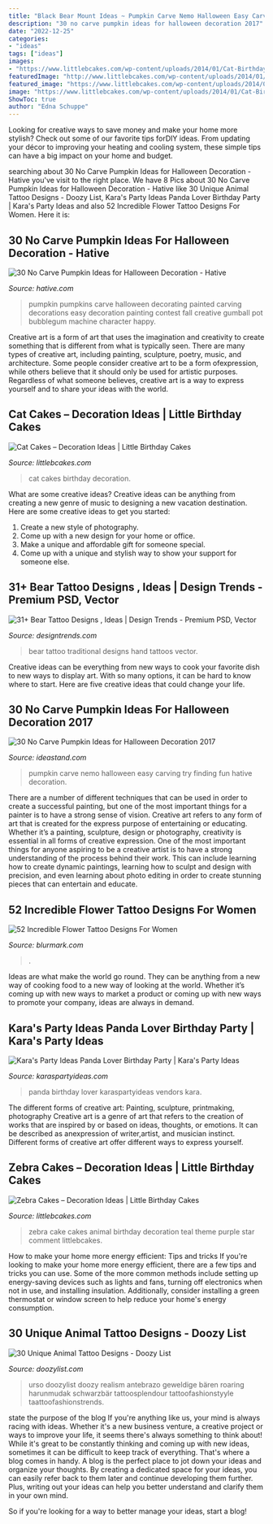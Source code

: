 ```yaml
---
title: "Black Bear Mount Ideas ~ Pumpkin Carve Nemo Halloween Easy Carving Try Finding Fun Hative Decoration"
description: "30 no carve pumpkin ideas for halloween decoration 2017"
date: "2022-12-25"
categories:
- "ideas"
tags: ["ideas"]
images:
- "https://www.littlebcakes.com/wp-content/uploads/2014/01/Cat-Birthday-Cakes-Pictures.jpg"
featuredImage: "http://www.littlebcakes.com/wp-content/uploads/2014/01/Zebra-Cake-Pictures.jpg"
featured_image: "https://www.littlebcakes.com/wp-content/uploads/2014/01/Cat-Birthday-Cakes-Pictures.jpg"
image: "https://www.littlebcakes.com/wp-content/uploads/2014/01/Cat-Birthday-Cakes-Pictures.jpg"
ShowToc: true
author: "Edna Schuppe"
---
```



Looking for creative ways to save money and make your home more stylish? Check out some of our favorite tips forDIY ideas. From updating your décor to improving your heating and cooling system, these simple tips can have a big impact on your home and budget.

	

		
searching about 30 No Carve Pumpkin Ideas for Halloween Decoration - Hative you've visit to the right place. We have 8 Pics about 30 No Carve Pumpkin Ideas for Halloween Decoration - Hative like 30 Unique Animal Tattoo Designs - Doozy List, Kara&#039;s Party Ideas Panda Lover Birthday Party | Kara&#039;s Party Ideas and also 52 Incredible Flower Tattoo Designs For Women. Here it is:
		
    
## 30 No Carve Pumpkin Ideas For Halloween Decoration - Hative

<img loading=lazy src="https://hative.com/wp-content/uploads/2014/10/no-carve-pumpkin-ideas/19-bubblegum-machine.jpg" onerror="this.onerror=null;this.src='https://tse2.mm.bing.net/th?id=OIP.Iiora0M5eO6WCyFd98uK7QHaJ4&amp;pid=15.1';" alt="30 No Carve Pumpkin Ideas for Halloween Decoration - Hative">

_Source: hative.com_

>pumpkin pumpkins carve halloween decorating painted carving decorations easy decoration painting contest fall creative gumball pot bubblegum machine character happy. 

	

Creative art is a form of art that uses the imagination and creativity to create something that is different from what is typically seen. There are many types of creative art, including painting, sculpture, poetry, music, and architecture. Some people consider creative art to be a form ofexpression, while others believe that it should only be used for artistic purposes. Regardless of what someone believes, creative art is a way to express yourself and to share your ideas with the world.

    
## Cat Cakes – Decoration Ideas | Little Birthday Cakes

<img loading=lazy src="https://www.littlebcakes.com/wp-content/uploads/2014/01/Cat-Birthday-Cakes-Pictures.jpg" onerror="this.onerror=null;this.src='https://tse2.mm.bing.net/th?id=OIP.IlstBi70628Tow1VUH3CuwHaJ3&amp;pid=15.1';" alt="Cat Cakes – Decoration Ideas | Little Birthday Cakes">

_Source: littlebcakes.com_

>cat cakes birthday decoration. 

	

What are some creative ideas?
Creative ideas can be anything from creating a new genre of music to designing a new vacation destination. Here are some creative ideas to get you started: 
1. Create a new style of photography.
2. Come up with a new design for your home or office.
3. Make a unique and affordable gift for someone special.
4. Come up with a unique and stylish way to show your support for someone else.

    
## 31+ Bear Tattoo Designs , Ideas | Design Trends - Premium PSD, Vector

<img loading=lazy src="https://images.designtrends.com/wp-content/uploads/2016/04/13070054/Traditional-Bear-Tattoo.jpg" onerror="this.onerror=null;this.src='https://tse2.mm.bing.net/th?id=OIP.PkbzNmozqKw0W6V58hUQdQHaHa&amp;pid=15.1';" alt="31+ Bear Tattoo Designs , Ideas | Design Trends - Premium PSD, Vector">

_Source: designtrends.com_

>bear tattoo traditional designs hand tattoos vector. 

	

Creative ideas can be everything from new ways to cook your favorite dish to new ways to display art. With so many options, it can be hard to know where to start. Here are five creative ideas that could change your life.

    
## 30 No Carve Pumpkin Ideas For Halloween Decoration 2017

<img loading=lazy src="http://ideastand.com/wp-content/uploads/2014/10/no-carve-pumpkin-ideas/17-nemo-pumpkin.jpg" onerror="this.onerror=null;this.src='https://tse2.mm.bing.net/th?id=OIP.q4WWGGw0FN93hfCrxsT_nAHaLG&amp;pid=15.1';" alt="30 No Carve Pumpkin Ideas for Halloween Decoration 2017">

_Source: ideastand.com_

>pumpkin carve nemo halloween easy carving try finding fun hative decoration. 

	

There are a number of different techniques that can be used in order to create a successful painting, but one of the most important things for a painter is to have a strong sense of vision.
Creative art refers to any form of art that is created for the express purpose of entertaining or educating. Whether it’s a painting, sculpture, design or photography, creativity is essential in all forms of creative expression. One of the most important things for anyone aspiring to be a creative artist is to have a strong understanding of the process behind their work. This can include learning how to create dynamic paintings, learning how to sculpt and design with precision, and even learning about photo editing in order to create stunning pieces that can entertain and educate.

    
## 52 Incredible Flower Tattoo Designs For Women

<img loading=lazy src="https://www.blurmark.com/wp-content/uploads/2017/04/Black-White-Tattoo-On-Shoulder.jpg" onerror="this.onerror=null;this.src='https://tse3.mm.bing.net/th?id=OIP.6x4jnUr32xH8v6HMcCNN3QHaJ4&amp;pid=15.1';" alt="52 Incredible Flower Tattoo Designs For Women">

_Source: blurmark.com_

>. 

	

Ideas are what make the world go round. They can be anything from a new way of cooking food to a new way of looking at the world. Whether it’s coming up with new ways to market a product or coming up with new ways to promote your company, ideas are always in demand.

    
## Kara&#039;s Party Ideas Panda Lover Birthday Party | Kara&#039;s Party Ideas

<img loading=lazy src="http://karaspartyideas.com/wp-content/uploads/2018/01/Panda-Lover-Birthday-Party-via-Karas-Party-Ideas-KarasPartyIdeas.com4_.jpg" onerror="this.onerror=null;this.src='https://tse4.mm.bing.net/th?id=OIP.WjrL-tr-xUE3gksd2svbeQHaLL&amp;pid=15.1';" alt="Kara&#039;s Party Ideas Panda Lover Birthday Party | Kara&#039;s Party Ideas">

_Source: karaspartyideas.com_

>panda birthday lover karaspartyideas vendors kara. 

	

The different forms of creative art: Painting, sculpture, printmaking, photography
Creative art is a genre of art that refers to the creation of works that are inspired by or based on ideas, thoughts, or emotions. It can be described as anexpression of writer,artist, and musician instinct. Different forms of creative art offer different ways to express yourself.

    
## Zebra Cakes – Decoration Ideas | Little Birthday Cakes

<img loading=lazy src="http://www.littlebcakes.com/wp-content/uploads/2014/01/Zebra-Cake-Pictures.jpg" onerror="this.onerror=null;this.src='https://tse3.mm.bing.net/th?id=OIP.Amx5WXNzzEtwMSk6dkhg8AHaJ4&amp;pid=15.1';" alt="Zebra Cakes – Decoration Ideas | Little Birthday Cakes">

_Source: littlebcakes.com_

>zebra cake cakes animal birthday decoration teal theme purple star comment littlebcakes. 

	

How to make your home more energy efficient: Tips and tricks
If you're looking to make your home more energy efficient, there are a few tips and tricks you can use. Some of the more common methods include setting up energy-saving devices such as lights and fans, turning off electronics when not in use, and installing insulation. Additionally, consider installing a green thermostat or window screen to help reduce your home's energy consumption.

    
## 30 Unique Animal Tattoo Designs - Doozy List

<img loading=lazy src="https://www.doozylist.com/wp-content/uploads/2017/08/Black-Bear-Tattoo.jpg" onerror="this.onerror=null;this.src='https://tse3.mm.bing.net/th?id=OIP.u_Vcof1GSsho2M1XddjwEQAAAA&amp;pid=15.1';" alt="30 Unique Animal Tattoo Designs - Doozy List">

_Source: doozylist.com_

>urso doozylist doozy realism antebrazo geweldige bären roaring harunmudak schwarzbär tattoosplendour tattoofashionstyyle taattoofashionstrends. 

	

state the purpose of the blog
If you're anything like us, your mind is always racing with ideas. Whether it's a new business venture, a creative project or ways to improve your life, it seems there's always something to think about! While it's great to be constantly thinking and coming up with new ideas, sometimes it can be difficult to keep track of everything. That's where a blog comes in handy.
A blog is the perfect place to jot down your ideas and organize your thoughts. By creating a dedicated space for your ideas, you can easily refer back to them later and continue developing them further. Plus, writing out your ideas can help you better understand and clarify them in your own mind.

So if you're looking for a way to better manage your ideas, start a blog!

